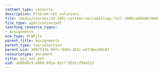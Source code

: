 ```yaml
---
content_type: resource
description: Problem set solutions.
file: /media/courses/20-106j-systems-microbiology-fall-2006/a68bd6c9e86b0d2ad2c7852ccf9da515_ps2_sol.pdf
file_type: application/pdf
learning_resource_types:
- Assignments
ocw_type: OCWFile
parent_title: Assignments
parent_type: CourseSection
parent_uid: dd97f4fb-90fc-9d04-262c-e5f3bea3dc87
resourcetype: Document
title: ps2_sol.pdf
uid: a68bd6c9-e86b-0d2a-d2c7-852ccf9da515
---
```

